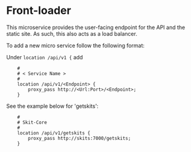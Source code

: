 # Front-loader
This microservice provides the user-facing endpoint for the API and the static site. As such, this also acts as a load balancer.

To add a new micro service follow the following format:

Under `location /api/v1 {` add
```
    #
    # < Service Name >
    #
    location /api/v1/<Endpoint> {
        proxy_pass http://<Url:Port>/<Endpoint>;
    }
```

See the example below for 'getskits':
```
    #
    # Skit-Core
    #
    location /api/v1/getskits {
        proxy_pass http://skits:7000/getskits;
    }
```
